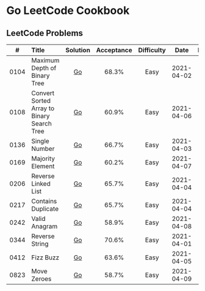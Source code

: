 # Go LeetCode Cookbook

## LeetCode Problems

| #    |  Title                                                       |  Solution                                                                                                                                           |  Acceptance |  Difficulty |  Date |  Frequency |
|:--------:|:--------------------------------------------------------------|:--------:|:--------:|:--------:|:--------:|:--------:|
| 0104 | Maximum Depth of Binary Tree                                                         | [Go](https://github.com/pfowenli/go-leetcode-cookbook/tree/main/leetcode/0104.maximum-depth-of-binary-tree)                                      | 68.3%      | Easy       | 2021-04-02 |           |
| 0108 | Convert Sorted Array to Binary Search Tree                                           | [Go](https://github.com/pfowenli/go-leetcode-cookbook/tree/main/leetcode/0108.convert-sorted-array-to-binary-tree)                               | 60.9%      | Easy       | 2021-04-06 |           |
| 0136 | Single Number                                                                        | [Go](https://github.com/pfowenli/go-leetcode-cookbook/tree/main/leetcode/0136.single-number)                                                     | 66.7%      | Easy       | 2021-04-03 |           |
| 0169 | Majority Element                                                                     | [Go](https://github.com/pfowenli/go-leetcode-cookbook/tree/main/leetcode/0169.majority-element)                                                  | 60.2%      | Easy       | 2021-04-07 |           |
| 0206 | Reverse Linked List                                                                  | [Go](https://github.com/pfowenli/go-leetcode-cookbook/tree/main/leetcode/0206.reverse-linked-list)                                               | 65.7%      | Easy       | 2021-04-04 |           |
| 0217 | Contains Duplicate                                                                   | [Go](https://github.com/pfowenli/go-leetcode-cookbook/tree/main/leetcode/0217.contains-duplicates)                                               | 65.7%      | Easy       | 2021-04-04 |           |
| 0242 | Valid Anagram                                                                        | [Go](https://github.com/pfowenli/go-leetcode-cookbook/tree/main/leetcode/0242.valid-anagram)                                                     | 58.9%      | Easy       | 2021-04-08 |           |
| 0344 | Reverse String                                                                       | [Go](https://github.com/pfowenli/go-leetcode-cookbook/tree/main/leetcode/0344.reverse-string)                                                    | 70.6%      | Easy       | 2021-04-01 |           |
| 0412 | Fizz Buzz                                                                            | [Go](https://github.com/pfowenli/go-leetcode-cookbook/tree/main/leetcode/0412.fizz-buzz)                                                         | 63.6%      | Easy       | 2021-04-05 |           |
| 0823 | Move Zeroes                                                                          | [Go](https://github.com/pfowenli/go-leetcode-cookbook/tree/main/leetcode/0823.move-zeros)                                                        | 58.7%      | Easy       | 2021-04-09 |           |